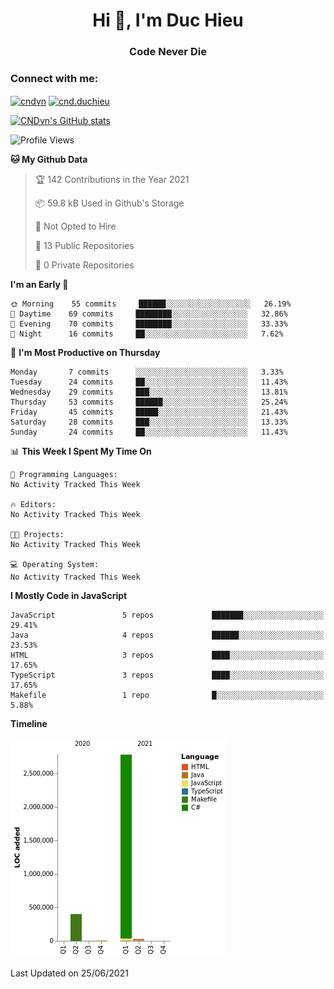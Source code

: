 <h1 align="center">Hi 👋, I'm Duc Hieu</h1>
<h3 align="center">Code Never Die</h3>

<h3 align="left">Connect with me:</h3>
<p align="left">
<a href="https://linkedin.com/in/cndvn" target="blank"><img align="center" src="https://img.shields.io/badge/LinkedIn-0077B5?style=for-the-badge&logo=linkedin&logoColor=white" alt="cndvn"/></a>
<a href="https://fb.com/cnd.duchieu" target="blank"><img align="center" src="https://img.shields.io/badge/Facebook-1877F2?style=for-the-badge&logo=facebook&logoColor=white" alt="cnd.duchieu"/></a>
</p>

[![CNDvn's GitHub stats](https://github-readme-stats.vercel.app/api?username=cndvn)](https://github.com/anuraghazra/github-readme-stats)

<!--START_SECTION:waka-->
![Profile Views](http://img.shields.io/badge/Profile%20Views-0-blue)

**🐱 My Github Data** 

> 🏆 142 Contributions in the Year 2021
 > 
> 📦 59.8 kB Used in Github's Storage 
 > 
> 🚫 Not Opted to Hire
 > 
> 📜 13 Public Repositories 
 > 
> 🔑 0 Private Repositories  
 > 
**I'm an Early 🐤** 

```text
🌞 Morning    55 commits     ██████░░░░░░░░░░░░░░░░░░░   26.19% 
🌆 Daytime    69 commits     ████████░░░░░░░░░░░░░░░░░   32.86% 
🌃 Evening    70 commits     ████████░░░░░░░░░░░░░░░░░   33.33% 
🌙 Night      16 commits     ██░░░░░░░░░░░░░░░░░░░░░░░   7.62%

```
📅 **I'm Most Productive on Thursday** 

```text
Monday       7 commits      ░░░░░░░░░░░░░░░░░░░░░░░░░   3.33% 
Tuesday      24 commits     ██░░░░░░░░░░░░░░░░░░░░░░░   11.43% 
Wednesday    29 commits     ███░░░░░░░░░░░░░░░░░░░░░░   13.81% 
Thursday     53 commits     ██████░░░░░░░░░░░░░░░░░░░   25.24% 
Friday       45 commits     █████░░░░░░░░░░░░░░░░░░░░   21.43% 
Saturday     28 commits     ███░░░░░░░░░░░░░░░░░░░░░░   13.33% 
Sunday       24 commits     ██░░░░░░░░░░░░░░░░░░░░░░░   11.43%

```


📊 **This Week I Spent My Time On** 

```text
💬 Programming Languages: 
No Activity Tracked This Week

🔥 Editors: 
No Activity Tracked This Week

🐱‍💻 Projects: 
No Activity Tracked This Week

💻 Operating System: 
No Activity Tracked This Week

```

**I Mostly Code in JavaScript** 

```text
JavaScript               5 repos             ███████░░░░░░░░░░░░░░░░░░   29.41% 
Java                     4 repos             ██████░░░░░░░░░░░░░░░░░░░   23.53% 
HTML                     3 repos             ████░░░░░░░░░░░░░░░░░░░░░   17.65% 
TypeScript               3 repos             ████░░░░░░░░░░░░░░░░░░░░░   17.65% 
Makefile                 1 repo              █░░░░░░░░░░░░░░░░░░░░░░░░   5.88%

```


**Timeline**

![Chart not found](https://raw.githubusercontent.com/CNDvn/CNDvn/main/charts/bar_graph.png) 


 Last Updated on 25/06/2021
<!--END_SECTION:waka-->
